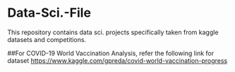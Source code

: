 # Data-Sci.-File

This repository contains data sci. projects specifically taken from kaggle datasets and competitions.

##For COVID-19 World Vaccination Analysis, refer the following link for dataset
https://www.kaggle.com/gpreda/covid-world-vaccination-progress
